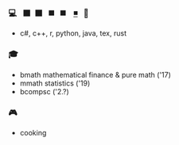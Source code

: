 ### 💻 &nbsp; ⬛&nbsp; ⬛&nbsp;&nbsp; ◼️ &nbsp;&nbsp;◼️&nbsp;&nbsp;&nbsp; [◾](https://www.youtube.com/watch?v=fFyC68CIEio) &nbsp; 🧙
- c\#, c++, r, python, java, tex, rust
  
### 🎓
- bmath mathematical finance & pure math ('17)
- mmath statistics ('19)
- bcompsc ('2.?)

### 🎮 
- cooking
